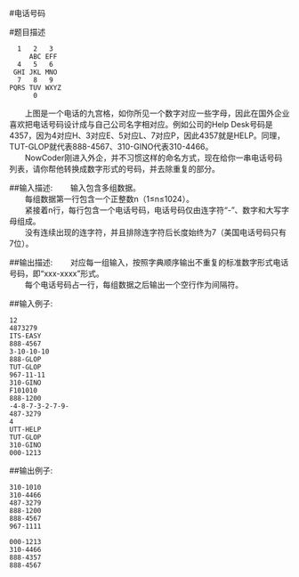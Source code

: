 #电话号码

#题目描述
```
  1   2   3
     ABC EFF
  4   5   6
 GHI JKL MNO
  7   8   9
PQRS TUV WXYZ
      0
```
　　上图是一个电话的九宫格，如你所见一个数字对应一些字母，因此在国外企业喜欢把电话号码设计成与自己公司名字相对应。例如公司的Help Desk号码是4357，因为4对应H、3对应E、5对应L、7对应P，因此4357就是HELP。同理，TUT-GLOP就代表888-4567、310-GINO代表310-4466。<br>
　　NowCoder刚进入外企，并不习惯这样的命名方式，现在给你一串电话号码列表，请你帮他转换成数字形式的号码，并去除重复的部分。

##输入描述:
　　输入包含多组数据。<br>
　　每组数据第一行包含一个正整数n（1≤n≤1024）。<br>
　　紧接着n行，每行包含一个电话号码，电话号码仅由连字符“-”、数字和大写字母组成。<br>
　　没有连续出现的连字符，并且排除连字符后长度始终为7（美国电话号码只有7位）。


##输出描述:
　　对应每一组输入，按照字典顺序输出不重复的标准数字形式电话号码，即“xxx-xxxx”形式。<br>
　　每个电话号码占一行，每组数据之后输出一个空行作为间隔符。

##输入例子:
```
12
4873279
ITS-EASY
888-4567
3-10-10-10
888-GLOP
TUT-GLOP
967-11-11
310-GINO
F101010
888-1200
-4-8-7-3-2-7-9-
487-3279
4
UTT-HELP
TUT-GLOP
310-GINO
000-1213
```

##输出例子:
```
310-1010
310-4466
487-3279
888-1200
888-4567
967-1111

000-1213
310-4466
888-4357
888-4567
```